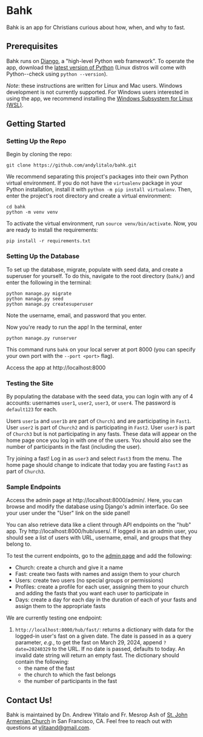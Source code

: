 # Bahk

Bahk is an app for Christians curious about how, when, and why to fast.

## Prerequisites

Bahk runs on [Django](https://www.djangoproject.com/), a "high-level Python web framework". To operate the app, 
download the [latest version of Python](https://www.python.org/downloads/)
(Linux distros will come with Python--check using `python --version`).

*Note*: these instructions are written for Linux and Mac users. Windows development is not currently supported. For
Windows users interested in using the app, we recommend installing the [Windows Subsystem for Linux (WSL)](https://learn.microsoft.com/en-us/windows/wsl/install).

## Getting Started

### Setting Up the Repo

Begin by cloning the repo:
```
git clone https://github.com/andylitalo/bahk.git
```

We recommend separating this project's packages into their own Python virtual environment. 
If you do not have the `virtualenv` package in your Python installation, install it with 
`python -m pip install virtualenv`.
Then, enter the project's root directory and create a virtual environment:
```
cd bahk
python -m venv venv
```

To activate the virtual environment, run `source venv/bin/activate`. Now, you are ready to install the requirements:
```
pip install -r requirements.txt
```

### Setting Up the Database

To set up the database, migrate, populate with seed data, and create a superuser for yourself.
To do this, navigate to the root directory (`bahk/`) and enter the following in the terminal:
```
python manage.py migrate
python manage.py seed
python manage.py createsuperuser
```
Note the username, email, and password that you enter.

Now you're ready to run the app! In the terminal, enter
```
python manage.py runserver
```
This command runs `bahk` on your local server at port 8000 (you can specify your own port with the `--port <port>` flag).

Access the app at http://localhost:8000

### Testing the Site

By populating the database with the seed data, you can login with any of 4 accounts: usernames `user1`, `user2`,
`user3`, or `user4`. The password is `default123` for each.

Users `user1a` and `user1b` are part of `Church1` and are participating in `Fast1`. User `user2` is part of `Church2`
and is participating in `Fast2`. User `user3` is part of `Church3` but is not participating in any fasts.
These data will appear on the home page once you log in with one of the users. You
should also see the number of participants in the fast (including the user).

Try joining a fast! Log in as `user3` and select `Fast3` from the menu. The home page should change to indicate that
today you are fasting `Fast3` as part of `Church3`.

### Sample Endpoints

Access the admin page at http://localhost:8000/admin/.
Here, you can browse and modify the database using Django's admin interface. Go see your user under the "User"
link on the side panel!

You can also retrieve data like a client through API endpoints on the "hub" app. Try
http://localhost:8000/hub/users/.
If logged in as an admin user, you should see a list of users with URL, username, email, and groups that they belong to.

To test the current endpoints, go to the [admin page](http://localhost:8000/admin/) and add the following:
* Church: create a church and give it a name
* Fast: create two fasts with names and assign them to your church
* Users: create two users (no special groups or permissions)
* Profiles: create a profile for each user, assigning them to your church and adding the fasts that you want each 
user to participate in
* Days: create a day for each day in the duration of each of your fasts and assign them to the appropriate fasts

We are currently testing one endpoint:

1. `http://localhost:8000/hub/fast/`: returns a dictionary with data for the logged-in user's fast on a given date.
The date is passed in as a query parameter, *e.g.*, to get the fast on March 29, 2024, append `?date=20240329` to the 
URL. If no date is passed, defaults to today. An invalid date string will return an empty fast. The dictionary should
contain the following:
    * the name of the fast
    * the church to which the fast belongs
    * the number of participants in the fast

## Contact Us!

Bahk is maintained by Dn. Andrew Ylitalo and Fr. Mesrop Ash of [St. John Armenian Church](https://stjohnarmenianchurch.com/)
in San Francisco, CA. Feel free to reach out with questions at ylitaand@gmail.com.
